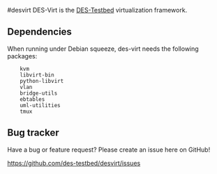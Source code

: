 #desvirt
DES-Virt is the [DES-Testbed](http://des-testbed.net/node/4) virtualization framework.

Dependencies
------------
When running under Debian squeeze, des-virt needs the following packages:

		kvm 
		libvirt-bin 
		python-libvirt 
		vlan 
		bridge-utils 
		ebtables 
		uml-utilities
        tmux

Bug tracker
-----------
Have a bug or feature request? Please create an issue here on GitHub!

https://github.com/des-testbed/desvirt/issues
